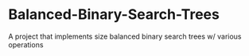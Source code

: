 # Balanced-Binary-Search-Trees
A project that implements size balanced binary search trees w/ various operations 
